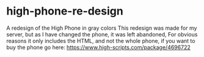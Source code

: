 # high-phone-re-design
A redesign of the High Phone in gray colors  This redesign was made for my server, but as I have changed the phone, it was left abandoned,   For obvious reasons it only includes the HTML, and not the whole phone, if you want to buy the phone go here: https://www.high-scripts.com/package/4696722
